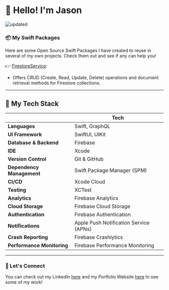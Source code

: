 # 👋 Hello! I'm Jason

![updated](https://user-images.githubusercontent.com/36863375/232238861-a23135e5-f7aa-4ce9-ab4d-e053780f5cd1.png)

### 📦 My Swift Packages
Here are some Open Source Swift Packages I have created to reuse in several of my own projects. Check them out and see if any can help you! 

👉  [FirestoreService](https://github.com/js8developer/FirestoreService):
  * Offers CRUD (Create, Read, Update, Delete) operations and document retrieval methods for Firestore collections.

--- 

## 🥞 My Tech Stack 

|  | Tech |
|------------|-------------|
| **Languages** | Swift, GraphQL |
| **UI Framework** | SwiftUI, UIKit |
| **Database & Backend** | Firebase |
| **IDE** | Xcode |
| **Version Control** | Git & GitHub
| **Dependency Management** | Swift Package Manager (SPM) |
| **CI/CD** | Xcode Cloud |
| **Testing** | XCTest |
| **Analytics** | Firebase Analytics |
| **Cloud Storage** | Firebase Cloud Storage |
| **Authentication** | Firebase Authentication |
| **Notifications** | Apple Push Notification Service (APNs) |
| **Crash Reporting** | Firebase Crashlytics |
| **Performance Monitoring** | Firebase Performance Monitoring |

---

### 💬 Let's Connect
You can check out my LinkedIn [here](https://www.linkedin.com/in/jasonschneider8) and my Portfolio Website [here](https://www.jasonschneider.tech) to see some of my work!


